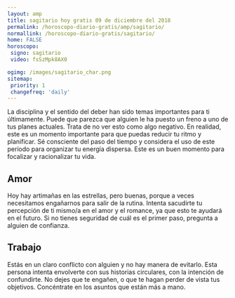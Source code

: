```yaml
---
layout: amp
title: sagitario hoy gratis 09 de diciembre del 2018 
permalink: /horoscopo-diario-gratis/amp/sagitario/
normallink: /horoscopo-diario-gratis/sagitario/
home: FALSE
horoscopo:
 signo: sagitario
 video: fsSzMpk8AX0

ogimg: /images/sagitario_char.png
sitemap:
 priority: 1
 changefreq: 'daily'
---
```



La disciplina y el sentido del deber han sido temas importantes para ti últimamente. Puede que parezca que alguien le ha puesto un freno a uno de tus planes actuales. Trata de no ver esto como algo negativo. En realidad, este es un momento importante para que puedas reducir tu ritmo y planificar. Sé consciente del paso del tiempo y considera el uso de este período para organizar tu energía dispersa. Este es un buen momento para focalizar y racionalizar tu vida.

## Amor

Hoy hay artimañas en las estrellas, pero buenas, porque a veces necesitamos engañarnos para salir de la rutina. Intenta sacudirte tu percepción de ti mismo/a en el amor y el romance, ya que esto te ayudará en el futuro. Si no tienes seguridad de cuál es el primer paso, pregunta a alguien de confianza.

## Trabajo

Estás en un claro conflicto con alguien y no hay manera de evitarlo. Esta persona intenta envolverte con sus historias circulares, con la intención de confundirte. No dejes que te engañen, o que te hagan perder de vista tus objetivos. Concéntrate en los asuntos que están más a mano.